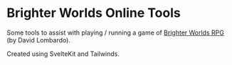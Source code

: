 # Brighter Worlds Online Tools

Some tools to assist with playing / running a game of [Brighter Worlds RPG](https://brighterworldsrpg.com) (by David Lombardo).

Created using SvelteKit and Tailwinds.